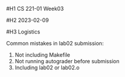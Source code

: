 #H1 CS 221-01 Week03 

#H2 2023-02-09 

#H3 Logistics

Common mistakes in lab02 submission:
1. Not including Makefile 
2. Not running autograder before submission
3. Including lab02 or lab02.o 

